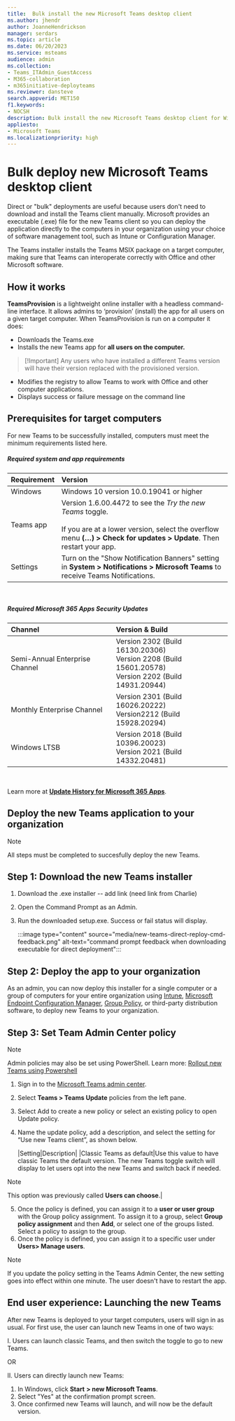 ```yaml
---
title:  Bulk install the new Microsoft Teams desktop client
ms.author: jhendr
author: JoanneHendrickson
manager: serdars
ms.topic: article
ms.date: 06/20/2023
ms.service: msteams
audience: admin
ms.collection: 
- Teams_ITAdmin_GuestAccess
- M365-collaboration
- m365initiative-deployteams
ms.reviewer: dansteve
search.appverid: MET150
f1.keywords:
- NOCSH
description: Bulk install the new Microsoft Teams desktop client for Windows. Try out new features and provide feedback.
appliesto: 
- Microsoft Teams
ms.localizationpriority: high
---
```


# Bulk deploy new Microsoft Teams desktop client 

Direct or "bulk"  deployments are useful because users don't need to download and install the Teams client manually. Microsoft provides an executable (.exe) file for the new Teams client so you can deploy the application directly to the computers in your organization using your choice of software management tool, such as Intune or Configuration Manager.

The Teams installer installs the Teams MSIX package on a target computer, making sure that Teams can interoperate correctly with Office and other Microsoft software.

## How it works

**TeamsProvision** is a lightweight online installer with a headless command-line interface. It allows admins to ‘provision’ (install) the app for all users on a given target computer.
When TeamsProvision is run on a computer it does:

- Downloads the Teams.exe
- Installs the new Teams app for **all users on the computer.** 

>[!Important] Any users who have installed a different Teams version will have their version replaced with the provisioned version.

- Modifies the registry to allow Teams to work with Office and other computer applications.
- Displays success or failure message on the command line


## Prerequisites for target computers

For new Teams to be successfully installed, computers must meet the minimum requirements listed here.

##### Required system and app requirements

|Requirement|Version|
|:-----|:-----|
|Windows| Windows 10 version 10.0.19041 or higher|
|Teams app|Version 1.6.00.4472 to see the *Try the new Teams* toggle.</br></br>If you are at a lower version, select the overflow menu **(…) > Check for updates > Update**. Then restart your app. |
|Settings|Turn on the "Show Notification Banners" setting in **System > Notifications > Microsoft Teams** to receive Teams Notifications.|

<br>

##### Required Microsoft 365 Apps Security Updates

|Channel|Version & Build|
|:-----|:-----|
|Semi-Annual Enterprise Channel| Version 2302 (Build 16130.20306)</br>Version 2208 (Build 15601.20578)</br>Version 2202 (Build 14931.20944)</br> |
|Monthly Enterprise Channel|Version 2301 (Build 16026.20222)</br>Version2212 (Build 15928.20294)</br> |
|Windows LTSB|Version 2018 (Build 10396.20023)</br>Version 2021 (Build 14332.20481)</br>|

</br>

Learn more at [**Update History for Microsoft 365 Apps**](/officeupdates/update-history-microsoft365-apps-by-date#supported-versions).


## Deploy the new Teams application to your organization

>[!Note]
>All steps must be completed to succesfully deploy the new Teams.


## Step 1: Download the new Teams installer

1. Download the .exe installer -- add link  (need link from Charlie)
2. Open the Command Prompt as an Admin.
3. Run the downloaded setup.exe. Success or fail status will display.

    :::image type="content" source="media/new-teams-direct-reploy-cmd-feedback.png" alt-text="command prompt feedback when downloading executable for direct deployment":::

## Step 2: Deploy the app to your organization

As an admin, you can now deploy this installer for a single computer or a group of computers for your entire organization using [Intune](/mem/intune/fundamentals/what-is-intune), [Microsoft Endpoint Configuration Manager](/configmgr/core/understand/introduction), [Group Policy](/troubleshoot/windows-server/group-policy/use-group-policy-to-install-software), or third-party distribution software, to deploy new Teams to your organization.


## Step 3: Set Team Admin Center policy

>[!Note]
>Admin policies may also be set using PowerShell. Learn more: [Rollout new Teams using Powershell](new-teams-desktop-admin.md#powershell)

1. Sign in to the [Microsoft Teams admin center](https://admin.teams.microsoft.com).
2. Select **Teams > Teams Update** policies from the left pane.
3. Select Add to create a new policy or select an existing policy to open Update policy.
4. Name the update policy, add a description, and select the setting for “Use new Teams client”, as shown below.

   |Setting|Description|
   |Classic Teams as default|Use this value to have classic Teams the default version. The new Teams toggle switch will display to let users opt into the new Teams and switch back if needed. 

>[!Note]
>This option was previously called **Users can choose**.|



5. Once the policy is defined, you can assign it to a **user or user group** with the Group policy assignment. To assign it to a group, select **Group policy assignment** and then **Add**,  or select one of the groups listed.  Select a policy to assign to the group.
6. Once the policy is defined, you can assign it to a specific user under **Users> Manage users**.

>[!Note]
>If you update the policy setting in the Teams Admin Center, the new setting goes into effect within one minute. The user doesn't have to restart the app.

## End user experience:  Launching the new Teams 

After new Teams is deployed to your target computers, users will sign in as usual. For first use, the user can launch new Teams in one of two ways:

I. Users can launch classic Teams, and then switch the toggle to go to new Teams.

OR

II.  Users can directly launch new Teams:
1. In Windows, click **Start** **> new Microsoft Teams**.
2. Select "Yes" at the confirmation prompt screen. 
3. Once confirmed new Teams will launch, and will now be the default version.